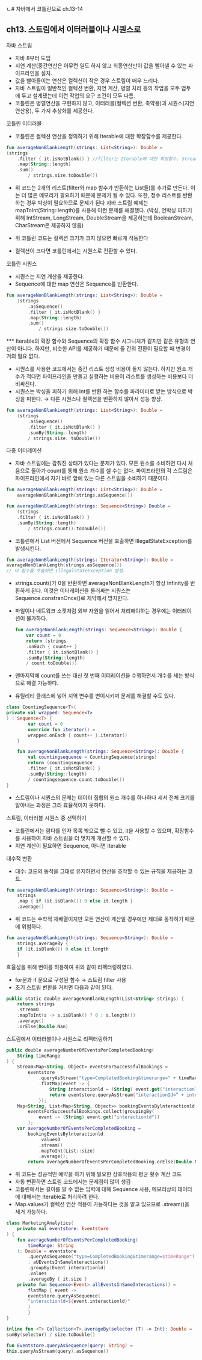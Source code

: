ㄴ# 자바에서 코틀린으로 ch.13-14

## ch13. 스트림에서 이터러블이나 시퀀스로

자바 스트림

- 자바 8부터 도입
- 지연 계산(중간연산은 아무런 일도 하지 않고 최종연산만이 값을 빨아낼 수 있는 파이프라인을 설치.
- 값을 빨아들이는 연산은 컬렉션이 작은 경우 스트림이 매우 느리다.
- 자바 스트림이 일반적인 컬렉션 변환, 지연 계산, 병렬 처리 등의 작업을 모두 염두에 두고 설계됐는데 이런 작업의 요구 조건이 모두 다름.
- 코틀린은 병렬연산을 구현하지 않고, 이터러블(컬렉션 변환, 축약용)과 시퀀스(지연 연산용), 두 가지 추상화를 제공한다.

코틀린 이터러블

- 코틀린은 컬렉션 연산을 정의하기 위해 Iterable에 대한 확장함수를 제공한다.

```kotlin
fun averageNonBlankLength(strings: List<String>): Double = 
(strings
	.filter { it.isNotBlank() } //filter는 Iterable에 대한 확장함수. Stream이 아니라 List를 반환.
	.map(String::length)
	.sum()
		/ strings.size.toDouble())
```

- 위 코드는 2개의 리스트(filter와 map 함수가 반환하는 List들)를 추가로 만든다. 이는 더 많은 메모리가 필요하기 때문에 문제가 될 수 있다. 또한, 정수 리스트를 반환하는 경우 박싱이 필요하므로 문제가 된다 자바 스트림 예제는 mapToInt(String::length)를 사용해 이런 문제를 해결했다. (박싱, 언박싱 피하기 위해 IntStream, LongStream, DoubleStream을 제공하는데 BooleanStream, CharStream은 제공하지 않음)

- 위 코틀린 코드는 컬렉션 크기가 크지 않으면 빠르게 작동한다
- 컬렉션이 크다면 코틀린에서는 시퀀스로 전환할 수 있다.

코틀린 시퀀스

- 시퀀스는 지연 계산을 제공한다.
- Sequence에 대한 map 연산은 Sequence를 반환한다.

```kotlin
fun averageNonBlankLength(strings: List<String>): Double =
	(strings
		.asSequence()
		.filter { it.isNotBlank() }
		.map(String::length)
		.sum()
			/ strings.size.toDouble())
```

*** Iterable<T>의 확장 함수와 Sequence<T>의 확장 함수 시그니처가 같지만 같은 유형의 연산이 아니다. 하지만, 비슷한 API를 제공하기 때문에 둘 간의 전환이 필요할 때 변경이 거의 필요 없다.

- 시퀀스를 사용한 코드에서는 중간 리스트 생성 비용이 들지 않는다. 하지만 원소 개수가 적다면 파이프라인을 만들고 실행하는 비용이 리스트를 생성하는 비용보다 더 비싸진다.
- 시퀀스는 박싱을 피하기 위해 Int를 반환 하는 함수를 파라미터로 받는 방식으로 박싱을 피한다. → 다른 시퀀스나 컬렉션을 반환하지 않아서 성능 향상.

```kotlin
fun averageNonBlankLength(strings: List<String>): Double =
	(strings
		.asSequence()
		.filter { it.isNotBlank() }
		.sumBy(String::length)
		/ strings.size. toDouble())
```

다중 이터레이션

- 자바 스트림에는 감춰진 상태가 있다는 문제가 있다. 모든 원소를 소비하면 다시 처음으로 돌아가 count를 통해 원소 개수를 셀 수는 없다. 파이프라인의 각 스트림은 파이프라인에서 자기 바로 앞에 있는 다른 스트림을 소비하기 때문이다.

```kotlin
fun averageNonBlankLength(strings: List<String>): Double =
	averageNonBlankLength(strings.asSequence())

fun averageNonBlankLength(strings: Sequence<String>) Double =
	(strings
	.filter { it.isNotBlank() }
	.sumBy(String::length)
		/ strings.count().toDouble())
```

- 코틀린에서 List 버전에서  Sequence 버전을 호출하면  IllegaIStateException를 발생시킨다.

```kotlin
fun averageNonBlankLength(strings: Iterator<String>): Double =
averageNonBlankLength(strings.asSequence())
// 이 함수를 호출하면 IllegalStateException 발생.
```

- strings.count()가 0을 반환하면 averageNonBlankLength가 항상 Infinity를 반환하게 된다. 이것은 이터레이션을 둘러싸는 시퀀스는 Sequence.constranOnce()로 제약해서 방지한다.
- 파일이나 네트워크 소켓처럼 외부 자원을 읽어서 처리해야하는 경우에는 이터레이션이 불가하다.
    
    ```kotlin
    fun averageNonBlankLength(strings: Sequence<String>): Double {
    	var count = 0
    	return (strings
    	.onEach { count++ }
    	.filter { it.isNotBlank() }
    	.sumBy(String::length)
    	/ count.toDouble())
    ```
    
- 맨마지막에 count를 쓰는 대신 첫 번째 이터레이션을 수행하면서 개수를 세는 방식으로 해결 가능하다.
- 유틸리티 클래스에 넣어 지역 변수를 변이시키며 문제를 해결할 수도 있다.

```kotlin
class CountingSequence<T>(
private val wrapped: Sequence<T>
) : Sequence<T> {
		var count = 0
		override fun iterator() =
		wrapped.onEach { count++ }.iterator()
	}

	fun averageNonBlankLength(strings: Sequence<String>): Double {
		val countingsequence = CountingSequence(strings)
		return (countingsequence
		.filter { it.isNotBlank() }
		.sumBy(String::length)
		/ countingsequence.count.toDouble())
}
```

- 스트림이나 시퀀스의 문제는 데이터 집합의 원소 개수를 하나하나 세서 전체 크기를 알아내는 과정은 그리 효율적이지 못하다.

 

스트림, 이터러블 시퀀스 중 선택하기

- 코틀린에서는 람다를 인자 목록 밖으로 뺄 수 있고,  it을 사용할 수 있으며, 확장함수를 사용하여 자바 스트림을 더 멋지게 개선할 수 있다.
- 지연 계산이 필요하면 Sequence, 아니면 Iterable

대수적 변환

- 대수: 코드의 동작을 그대로 유지하면서 연산을 조작할 수 있는 규칙을 제공하는 코드.

```kotlin
fun averageNonBlankLength(strings: Sequence<String>): Double = 
	strings
	.map { if (it.isBlank()) 0 else it.length }
	.average()
```

- 위 코드는 수학적 재배열이지만 모든 연산이 계산일 경우에만 제대로 동작하기 때문에 위험하다.

```kotlin
fun averageNonBlankLength(strings: Sequence<String>): Double =
	strings.averageBy {
	if (it.isBlank()) 0 else it.length
	}
```

효율성을 위해 변이를 허용하여 위와 같이 리팩터링하였다.

- for문과 if 문으로 구성된 함수 → 스트림 filter 사용
- 초기 스트림 변환을 거치면 다음과 같이 된다.

```kotlin
public static double averageNonBlankLength(List<String> strings) {
	return strings
	.streamO
	.mapToInt(s -> s.isBlank() ? 0 : s.length())
	.average()
	.orElse(Double.Nan)
```

스트림에서 이터러블이나 시퀀스로 리팩터링하기

```kotlin
public double averageNumberOfEventsPerCompletedBooking(
	String timeRange
) {
	Stream<Map<String, Object» eventsForSuccessfulBookings =
		eventstore
			.queryAsStream("type=CompletedBooking&timerange=" + timeRange)
			.flatMap(event -> {
				String interactionld = (String) event.get("interactionld");
				return eventstore.queryAsStream("interactionId=” + interactionld);
			});
	Map<String, List<Map<String, Object»> bookingEventsBylnteractionld =
		eventsForSuccessfulBookings.collect(groupingBy(
			event -> (String) event.get("interactionld"))
		);
	var averageNumberOfEventsPerCompletedBooking =
		bookingEventsBylnteractionld
			.valuesO
			.stream()
			.mapToInt(List::size)
			.average();
		return averageNumberOfEventsPerCompletedBooking.orElse(Double.NaN);
```

- 위 코드는 성공적인 예약을 하기 위해 필요한 상호작용의 평균 횟수 계산 코드
- 자동 변환하면 스트림 코드에서는 문제점이 많이 생김
- 코틀린에서는 길이를 알 수 없는 입력에 대해 Sequence 사용, 메모리상의 데이터에 대해서는 Iterable로 처리하려 한다.
- Map.values가 컬렉션 연산 적용이 가능하다는 것을 알고 있으므로 .stream()을 제거 가능하다.

```kotlin
class MarketingAnalytics(
	private val eventstore: Eventstore
) {
	fun averageNumberOfEventsPerCompletedBooking(
		timeRange: String
	): Double = eventstore
		.queryAsSequence("type=CompletedBooking&timerange=$timeRange")
		. aUEventsInSamelnteractions()
		.groupBy(Event interactionld)
		.values
		.averageBy { it.size }
	private fun Sequence<Event>.allEventsInSameInteractions() =
		flatMap { event ->
		eventstore.queryAsSequence(
		"interactionld=${event.interactionld}"
		)
		}
}

inline fun <T> Collection<T>.averageBy(selector (T) -> Int): Double =
sumBy(selector) / size.toDouble()

fun Eventstore.queryAsSequence(query: String) =
this.queryAsStream(query).asSequence()
```
